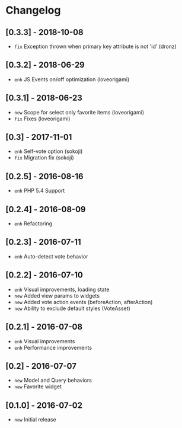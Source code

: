 # Changelog

## [0.3.3] - 2018-10-08
- `fix` Exception thrown when primary key attribute is not 'id' (dronz)

## [0.3.2] - 2018-06-29
- `enh` JS Events on/off optimization (loveorigami)

## [0.3.1] - 2018-06-23
- `new` Scope for select only favorite items (loveorigami)
- `fix` Fixes (loveorigami)

## [0.3] - 2017-11-01
- `enh` Self-vote option (sokoji)
- `fix` Migration fix (sokoji)

## [0.2.5] - 2016-08-16
- `enh` PHP 5.4 Support

## [0.2.4] - 2016-08-09
- `enh` Refactoring

## [0.2.3] - 2016-07-11
- `enh` Auto-detect vote behavior

## [0.2.2] - 2016-07-10

- `enh` Visual improvements, loading state
- `new` Added view params to widgets
- `new` Added vote action events (beforeAction, afterAction)
- `new` Ability to exclude default styles (VoteAsset)

## [0.2.1] - 2016-07-08

- `enh` Visual improvements
- `enh` Performance improvements

## [0.2] - 2016-07-07

- `new` Model and Query behaviors
- `new` Favorite widget

## [0.1.0] - 2016-07-02

- `new` Initial release
